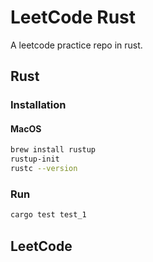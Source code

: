# LeetCode Rust

A leetcode practice repo in rust.

## Rust

### Installation

#### MacOS

```bash
brew install rustup
rustup-init
rustc --version
```

### Run

```bash
cargo test test_1
```

## LeetCode

